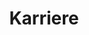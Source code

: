 ---
_source: 'careers'
title: German Careers
headline: MERRITT IST EIN DYNAMISCHES, INNOVATIVES UNTERNEHMEN, DAS DIE HOLZBAU- UND SCHREINEREIBRANCHE VON INNEN HERAUS REVOLUTIONIERT.
culture_block:
  headline: UNTERNEHMEN-SKULTUR
  details: |
    Die Mitarbeiter von Merritt machen Architekturträume wahr. Bei Merritt arbeiten hochqualifizierte Mitarbeiter an komplexen Projekten zusammen. Vom Zimmermann über den Ingenieur bis hin zum Projektmanager – alle Mitarbeiter von Merritt tragen durch ihre Tätigkeit zu den bekannten und gefragten Ergebnissen bei.

    Das wachstumsorientierte internationale Unternehmen Merritt verfügt über mehrere Niederlassungen in den USA und ist seit Kurzem auch auf dem deutschen Markt aktiv. Wir suchen stets nach neuen Mitarbeitern, die mit unserem Unternehmen den Weg in die Zukunft gehen.

    Merritt setzt sich auf allen Ebenen für Weiterbildungs- und Karrierechancen von Mitarbeitern ein. Wir setzen in unserer Unternehmenskultur auf Wandel, transparente Führung und die Chance zur Zusammenarbeit mit professionellen Handwerkern, Technikern und Branchenexperten.

    Bei Events wie gemeinsamen Picknicks, sportlichen Aktivitäten, Weihnachtsfeiern, Freiwilligenarbeit und anderen Aktivitäten vertiefen wir unsere freundschaftlichen Beziehungen.

    Wenden Sie sich an uns, wenn Sie Teil eines erfolgreichen Teams werden und durch Ihre Arbeit für sich selbst und das gesamte Unternehmen Akzente setzen und Karrierechancen nutzen möchten.
benefits_block:
  headline: benefits
  details: |
    Wir bieten ein umfangreiches Leistungsprogramm mit zahlreichen Wahlmöglichkeiten. Enthalten sind Kranken- und Zusatzversicherungen, Lebensversicherung, Lohnfortzahlung im Krankheitsfall, flexible Ausgabeprogramme sowie weitere Programme, die unseren Mitarbeitern zugutekommen. Wir möchten die Anstrengungen unserer Mitarbeiter für einen gesunden Lebensstil unterstützen. Wir bieten daher kostenlose Fitnesscenter-Mitgliedschaften an und beschäftigen einen Wellness Coach.
    - 401K

    - Vierteljährliche Finanzberatung mit 401K-Vertretern

    - Urlaubskonto

    - Schulgeldersatz

    - Erstattung der Mitgliedschaftsgebühren für Berufsverbände

    - Mitarbeiterempfehlungsprogramm
equal_opp_block:
  headline: CHANCENGLEICHHEIT
  details: |
    Merritt Woodwork setzt sich als Arbeitgeber für Chancengleichheit ein. Alle qualifizierten Bewerber werden ohne Rücksicht auf ethnische Zugehörigkeit, Hautfarbe, Religion, Geschlecht, sexuelle Orientierung, Geschlechtsidentität, genetische Merkmale, nationale Herkunft, Veteranenstatus, Behinderung und alle anderen gesetzlich geschützten Merkmale für eine Beschäftigung in Erwägung gezogen.
next:
  name: Kontakt
  link: /contact/
title: Karriere
description: ZEITGEMÄSSE UND MASSGEFERTIGTE HOLZ- UND SCHREINERARBEITEN.
_comments:
  next: the'next' link
  name: the text of the 'next' link
  link: where the 'next' link takes you
  title: for meta property='og:title'
  description: (optional) for meta property='og:description'
---